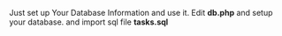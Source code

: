 Just set up Your Database Information and use it.
Edit <b>db.php</b>
and setup your database. and import sql file <b>tasks.sql</b>
